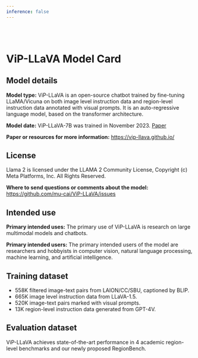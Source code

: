 ```yaml
---
inference: false
---
```



<br>
<br>

# ViP-LLaVA Model Card

## Model details

**Model type:**
ViP-LLaVA is an open-source chatbot trained by fine-tuning LLaMA/Vicuna on both image level instruction data and region-level instruction data annotated with visual prompts.
It is an auto-regressive language model, based on the transformer architecture.

**Model date:**
ViP-LLaVA-7B was trained in November 2023. [Paper](https://arxiv.org/abs/2312.00784)

**Paper or resources for more information:**
https://vip-llava.github.io/

## License
Llama 2 is licensed under the LLAMA 2 Community License, 
Copyright (c) Meta Platforms, Inc. All Rights Reserved.

**Where to send questions or comments about the model:**
https://github.com/mu-cai/ViP-LLaVA/issues

## Intended use
**Primary intended uses:**
The primary use of ViP-LLaVA is research on large multimodal models and chatbots.

**Primary intended users:**
The primary intended users of the model are researchers and hobbyists in computer vision, natural language processing, machine learning, and artificial intelligence.

## Training dataset
- 558K filtered image-text pairs from LAION/CC/SBU, captioned by BLIP.
- 665K image level instruction data from LLaVA-1.5.
- 520K image-text pairs marked with visual prompts. 
- 13K region-level instruction data generated from GPT-4V.

## Evaluation dataset
ViP-LLaVA achieves state-of-the-art performance in 4 academic region-level benchmarks and our newly proposed RegionBench.


